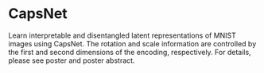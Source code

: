 # CapsNet

Learn interpretable and disentangled latent representations of MNIST images using CapsNet. The rotation and scale information are controlled by the first and second dimensions of the encoding, respectively. For details, please see poster and poster abstract.
